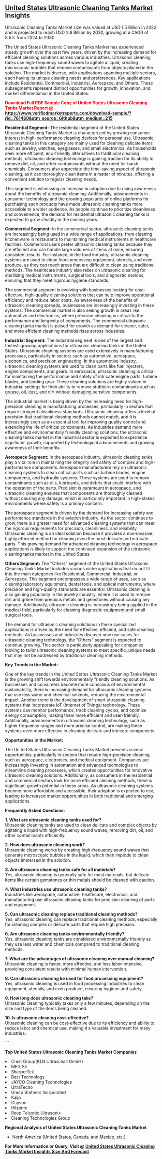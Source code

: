 <h2><a href="https://www.verifiedmarketreports.com/download-sample/?rid=761460&amp;utm_source=Github&amp;utm_medium=215" target="_blank">United States Ultrasonic Cleaning Tanks Market</a> Insights</h2><p>Ultrasonic Cleaning Tanks Market size was valued at USD 1.5 Billion in 2022 and is projected to reach USD 2.8 Billion by 2030, growing at a CAGR of 8.5% from 2024 to 2030.</p><p><p>The United States Ultrasonic Cleaning Tanks Market has experienced steady growth over the past few years, driven by the increasing demand for efficient cleaning solutions across various industries. Ultrasonic cleaning tanks use high-frequency sound waves to agitate a liquid, creating microscopic bubbles that remove contaminants from objects placed in the solution. The market is diverse, with applications spanning multiple sectors, each having its unique cleaning needs and preferences. Key applications include Residential, Commercial, Industrial, Aerospace, and Others. These subsegments represent distinct opportunities for growth, innovation, and market differentiation in the United States.</p><p><strong><p><span class=""><span style="color: #ff0000;"><strong>Download Full PDF Sample Copy of United States Ultrasonic Cleaning Tanks Market Report</strong> @ </span><a href="https://www.verifiedmarketreports.com/download-sample/?rid=761460&amp;utm_source=Github&amp;utm_medium=215" target="_blank">https://www.verifiedmarketreports.com/download-sample/?rid=761460&amp;utm_source=Github&amp;utm_medium=215</a></span></p></strong></p><p><strong>Residential Segment:</strong> The residential segment of the United States Ultrasonic Cleaning Tanks Market is characterized by growing consumer interest in high-performance cleaning devices for personal use. Ultrasonic cleaning tanks in this category are mainly used for cleaning delicate items such as jewelry, watches, eyeglasses, and small electronics. As households seek more efficient, eco-friendly alternatives to traditional cleaning methods, ultrasonic cleaning technology is gaining traction for its ability to remove dirt, oil, and other contaminants without the need for harsh chemicals. Consumers also appreciate the time-saving aspect of ultrasonic cleaning, as it can thoroughly clean items in a matter of minutes, offering a convenient solution to regular cleaning needs. <p>This segment is witnessing an increase in adoption due to rising awareness about the benefits of ultrasonic cleaning. Additionally, advancements in consumer technology and the growing popularity of online platforms for purchasing such products have made ultrasonic cleaning tanks more accessible to a wider audience. As people continue to prioritize cleanliness and convenience, the demand for residential ultrasonic cleaning tanks is expected to grow steadily in the coming years.</p><p><strong>Commercial Segment:</strong> In the commercial sector, ultrasonic cleaning tanks are increasingly being used in a wide range of applications, from cleaning kitchenware in restaurants to maintaining medical instruments in healthcare facilities. Commercial users prefer ultrasonic cleaning tanks because they are efficient and can handle large volumes of items at once, ensuring consistent results. For instance, in the food industry, ultrasonic cleaning systems are used to clean food-processing equipment, utensils, and even produce, as they can reach areas that are difficult to clean using traditional methods. The healthcare industry also relies on ultrasonic cleaning for sterilizing medical instruments, surgical tools, and diagnostic devices, ensuring that they meet rigorous hygiene standards.<p>The commercial segment is evolving with businesses looking for cost-effective, high-quality cleaning solutions that can help improve operational efficiency and reduce labor costs. As awareness of the benefits of ultrasonic cleaning spreads, businesses are increasingly investing in these systems. The commercial market is also seeing growth in areas like automotive and electronics, where precision cleaning is critical to the performance and longevity of components. The commercial ultrasonic cleaning tanks market is poised for growth as demand for cleaner, safer, and more efficient cleaning methods rises across industries.</p><p><strong>Industrial Segment:</strong> The industrial segment is one of the largest and fastest-growing applications for ultrasonic cleaning tanks in the United States. Ultrasonic cleaning systems are used extensively in manufacturing processes, particularly in sectors such as automotive, aerospace, electronics, and precision engineering. In the automotive industry, ultrasonic cleaning systems are used to clean parts like fuel injectors, engine components, and gears. In aerospace, ultrasonic cleaning is critical for maintaining the performance and safety of intricate engine parts, turbine blades, and landing gear. These cleaning solutions are highly valued in industrial settings for their ability to remove stubborn contaminants such as grease, oil, dust, and dirt without damaging sensitive components.<p>The industrial market is being driven by the increasing need for high-precision cleaning in manufacturing processes, particularly in sectors that require stringent cleanliness standards. Ultrasonic cleaning offers a level of precision that traditional cleaning methods cannot match, and it is increasingly seen as an essential tool for improving quality control and extending the life of critical components. As industries demand more effective and environmentally friendly cleaning solutions, the ultrasonic cleaning tanks market in the industrial sector is expected to experience significant growth, supported by technological advancements and growing awareness of their benefits.</p><p><strong>Aerospace Segment:</strong> In the aerospace industry, ultrasonic cleaning tanks play a vital role in maintaining the integrity and safety of complex and high-performance components. Aerospace manufacturers rely on ultrasonic cleaning systems to clean critical parts such as turbine blades, engine components, and hydraulic systems. These systems are used to remove contaminants such as oils, lubricants, and debris that could interfere with the operation of the parts. Precision is paramount in aerospace, and ultrasonic cleaning ensures that components are thoroughly cleaned without causing any damage, which is particularly important in high-stakes environments where safety is a primary concern.<p>The aerospace segment is driven by the demand for increasing safety and performance standards in the aviation industry. As the sector continues to grow, there is a greater need for advanced cleaning systems that can meet the rigorous requirements for precision, cleanliness, and reliability. Ultrasonic cleaning is an ideal solution because it provides a non-invasive, highly efficient method for cleaning even the most delicate and intricate parts. This growing demand for advanced cleaning technology in aerospace applications is likely to support the continued expansion of the ultrasonic cleaning tanks market in the United States.</p><p><strong>Others Segment:</strong> The "Others" segment of the United States Ultrasonic Cleaning Tanks Market includes various niche applications that do not fit into the main categories like Residential, Commercial, Industrial, or Aerospace. This segment encompasses a wide range of uses, such as cleaning laboratory equipment, dental tools, and optical instruments, where precision and high-quality standards are essential. Ultrasonic cleaning is also gaining popularity in the jewelry industry, where it is used to remove dirt and grime from precious metals and gemstones without causing any damage. Additionally, ultrasonic cleaning is increasingly being applied in the medical field, particularly for cleaning diagnostic equipment and small surgical tools.<p>The demand for ultrasonic cleaning solutions in these specialized applications is driven by the need for effective, efficient, and safe cleaning methods. As businesses and industries discover new use cases for ultrasonic cleaning technology, the "Others" segment is expected to continue growing. This sector is particularly appealing for companies looking to tailor ultrasonic cleaning systems to meet specific, unique needs that may not be addressed by traditional cleaning methods.</p><p><strong>Key Trends in the Market:</strong></p><p>One of the key trends in the United States Ultrasonic Cleaning Tanks Market is the growing shift towards environmentally friendly cleaning solutions. As businesses and consumers become more conscious of environmental sustainability, there is increasing demand for ultrasonic cleaning systems that use less water and chemical solvents, reducing the environmental impact. Another trend is the development of smart ultrasonic cleaning systems that incorporate IoT (Internet of Things) technology. These systems can monitor performance, track cleaning cycles, and optimize energy consumption, making them more efficient and user-friendly. Additionally, advancements in ultrasonic cleaning technology, such as higher frequency ranges and more precise control, are making these systems even more effective in cleaning delicate and intricate components.<p><strong>Opportunities in the Market:</strong></p><p>The United States Ultrasonic Cleaning Tanks Market presents several opportunities, particularly in sectors that require high-precision cleaning, such as aerospace, electronics, and medical equipment. Companies are increasingly investing in automation and advanced technologies to streamline cleaning processes, which creates opportunities for innovative ultrasonic cleaning solutions. Additionally, as consumers in the residential and commercial sectors look for more efficient cleaning methods, there is significant growth potential in these areas. As ultrasonic cleaning systems become more affordable and accessible, their adoption is expected to rise, leading to increased market opportunities in both traditional and emerging applications.</p><p><strong>Frequently Asked Questions:</strong></p><p><strong>1. What are ultrasonic cleaning tanks used for?</strong><br> Ultrasonic cleaning tanks are used to clean delicate and complex objects by agitating a liquid with high-frequency sound waves, removing dirt, oil, and other contaminants efficiently.</p><p><strong>2. How does ultrasonic cleaning work?</strong><br> Ultrasonic cleaning works by creating high-frequency sound waves that generate microscopic bubbles in the liquid, which then implode to clean objects immersed in the solution.</p><p><strong>3. Are ultrasonic cleaning tanks safe for all materials?</strong><br> Yes, ultrasonic cleaning is generally safe for most materials, but delicate items like certain gemstones or thin metals should be cleaned with caution.</p><p><strong>4. What industries use ultrasonic cleaning tanks?</strong><br> Industries like aerospace, automotive, healthcare, electronics, and manufacturing use ultrasonic cleaning tanks for precision cleaning of parts and equipment.</p><p><strong>5. Can ultrasonic cleaning replace traditional cleaning methods?</strong><br> Yes, ultrasonic cleaning can replace traditional cleaning methods, especially for cleaning complex or delicate parts that require high precision.</p><p><strong>6. Are ultrasonic cleaning tanks environmentally friendly?</strong><br> Yes, ultrasonic cleaning tanks are considered environmentally friendly as they use less water and chemicals compared to traditional cleaning methods.</p><p><strong>7. What are the advantages of ultrasonic cleaning over manual cleaning?</strong><br> Ultrasonic cleaning is faster, more effective, and less labor-intensive, providing consistent results with minimal human intervention.</p><p><strong>8. Can ultrasonic cleaning be used for food processing equipment?</strong><br> Yes, ultrasonic cleaning is used in food processing industries to clean equipment, utensils, and even produce, ensuring hygiene and safety.</p><p><strong>9. How long does ultrasonic cleaning take?</strong><br> Ultrasonic cleaning typically takes only a few minutes, depending on the size and type of the items being cleaned.</p><p><strong>10. Is ultrasonic cleaning cost-effective?</strong><br> Ultrasonic cleaning can be cost-effective due to its efficiency and ability to reduce labor and chemical use, making it a valuable investment for many industries.</p>```</p><p><strong>Top United States Ultrasonic Cleaning Tanks Market Companies</strong></p><div data-test-id=""><p><li>Crest Group(KLN Ultraschall GmbH)</li><li> MEG Srl</li><li> SharperTek</li><li> Best Technology</li><li> JAYCO Cleaning Technologies</li><li> UltraTecno</li><li> Greco Brothers Incrporated</li><li> Kaijo</li><li> Guyson</li><li> Hilsonic</li><li> Roop Telsonic Ultrasonix</li><li> Cleaning Technologies Group</li></p><div><strong>Regional Analysis of&nbsp;United States Ultrasonic Cleaning Tanks Market</strong></div><ul><li dir="ltr"><p dir="ltr">North America&nbsp;(United States, Canada, and Mexico, etc.)</p></li></ul><p><strong>For More Information or Query, Visit @&nbsp;</strong><strong><a href="https://www.verifiedmarketreports.com/product/ultrasonic-cleaning-tanks-market/?utm_source=Github&amp;utm_medium=215" target="_blank">United States Ultrasonic Cleaning Tanks Market Insights Size And Forecast</a></strong></p></div>
